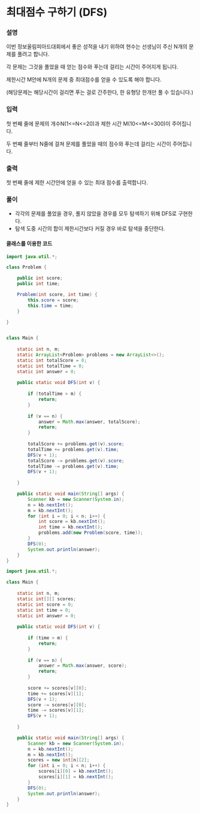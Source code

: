 # 최대점수 구하기 (DFS)

### 설명

이번 정보올림피아드대회에서 좋은 성적을 내기 위하여 현수는 선생님이 주신 N개의 문제를 풀려고 합니다.

각 문제는 그것을 풀었을 때 얻는 점수와 푸는데 걸리는 시간이 주어지게 됩니다.

제한시간 M안에 N개의 문제 중 최대점수를 얻을 수 있도록 해야 합니다.

(해당문제는 해당시간이 걸리면 푸는 걸로 간주한다, 한 유형당 한개만 풀 수 있습니다.)

### 입력

첫 번째 줄에 문제의 개수N(1<=N<=20)과 제한 시간 M(10<=M<=300)이 주어집니다.

두 번째 줄부터 N줄에 걸쳐 문제를 풀었을 때의 점수와 푸는데 걸리는 시간이 주어집니다.

### 출력

첫 번째 줄에 제한 시간안에 얻을 수 있는 최대 점수를 출력합니다.

### 풀이

- 각각의 문제를 풀었을 경우, 풀지 않았을 경우를 모두 탐색하기 위해 DFS로 구현한다.
- 탐색 도중 시간의 합이 제한시간보다 커질 경우 바로 탐색을 중단한다.

#### 클래스를 이용한 코드

```java
import java.util.*;

class Problem {

    public int score;
    public int time;

    Problem(int score, int time) {
        this.score = score;
        this.time = time;
    }

}


class Main {
    
    static int n, m;
    static ArrayList<Problem> problems = new ArrayList<>();
    static int totalScore = 0;
    static int totalTime = 0;
    static int answer = 0;
    
    public static void DFS(int v) {
        
        if (totalTime > m) {
            return;
        }
        
        if (v == n) {
            answer = Math.max(answer, totalScore);
            return;
        }
        
        totalScore += problems.get(v).score;
        totalTime += problems.get(v).time;
        DFS(v + 1);
        totalScore -= problems.get(v).score;
        totalTime -= problems.get(v).time;
        DFS(v + 1);
        
    }

    public static void main(String[] args) {
        Scanner kb = new Scanner(System.in);
        n = kb.nextInt();
        m = kb.nextInt();
        for (int i = 0; i < n; i++) {
            int score = kb.nextInt();
            int time = kb.nextInt();
            problems.add(new Problem(score, time));
        }
        DFS(0);
        System.out.println(answer);
    }
}
```


```java
import java.util.*;

class Main {
    
    static int n, m;
    static int[][] scores;
    static int score = 0;
    static int time = 0;
    static int answer = 0;
    
    public static void DFS(int v) {
        
        if (time > m) {
            return;
        }
        
        if (v == n) {
            answer = Math.max(answer, score);
            return;
        }
        
        score += scores[v][0];
        time += scores[v][1];
        DFS(v + 1);
        score -= scores[v][0];
        time -= scores[v][1];
        DFS(v + 1);
        
    }

    public static void main(String[] args) {
        Scanner kb = new Scanner(System.in);
        n = kb.nextInt();
        m = kb.nextInt();
        scores = new int[n][2];
        for (int i = 0; i < n; i++) {
            scores[i][0] = kb.nextInt();
            scores[i][1] = kb.nextInt();
        }
        DFS(0);
        System.out.println(answer);
    }
}
```